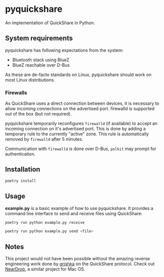 # pyquickshare

An implementation of QuickShare in Python.

## System requirements

pyquickshare has following expectations from the system:
- Bluetooth stack using BlueZ
- BlueZ reachable over D-Bus

As these are de-facto standards on Linux, pyquickshare should work on most Linux distributions.

### Firewalls

As QuickShare uses a direct connection between devices, it is necessary to allow incoming connections on the advertised port. firewalld is supported out of the box (but not required).

pyquickshare temporarily reconfigures `firewalld` (if available) to accept an incoming connection on it's advertised port.
This is done by adding a temporary rule to the currently "active" zone.
This rule is automatically removed by `firewalld` after 5 minutes.

Communication with `firewalld` is done over D-Bus, `polkit` may prompt for authentication.
## Installation

```bash
poetry install
```

## Usage

**example.py** is a basic example of how to use pyquickshare.
It provides a command line interface to send and receive files using QuickShare:

```bash
poetry run python example.py receive
```

```bash
poetry run python example.py send <file>
```


## Notes

This project would not have been possible without the amazing reverse engineering work done by [grishka](https://github.com/grishka/) on the QuickShare protocol.
Check out [NearDrop](https://github.com/grishka/NearDrop/), a similar project for Mac OS.